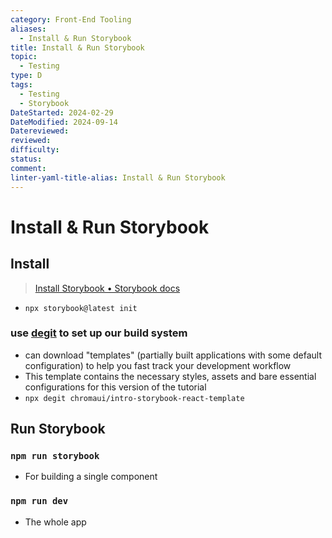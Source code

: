 ```yaml
---
category: Front-End Tooling
aliases:
  - Install & Run Storybook
title: Install & Run Storybook
topic:
  - Testing
type: D
tags:
  - Testing
  - Storybook
DateStarted: 2024-02-29
DateModified: 2024-09-14
Datereviewed: 
reviewed: 
difficulty: 
status: 
comment: 
linter-yaml-title-alias: Install & Run Storybook
---
```


# Install & Run Storybook

## Install

> [Install Storybook • Storybook docs](https://storybook.js.org/docs/get-started/install)

- `npx storybook@latest init`

### use [degit](https://github.com/Rich-Harris/degit) to set up our build system

- can download "templates" (partially built applications with some default configuration) to help you fast track your development workflow
- This template contains the necessary styles, assets and bare essential configurations for this version of the tutorial
- `npx degit chromaui/intro-storybook-react-template`

## Run Storybook

### `npm run storybook`

- For building a single component

### `npm run dev`

- The whole app
